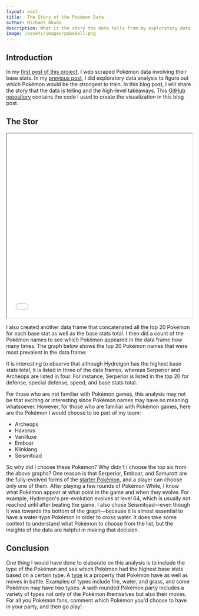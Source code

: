 ```yaml
---
layout: post
title:  The Story of the Pokémon Data
author: Michael Okuda
description: What is the story the data tells from my exploratory data analysis in my last blog post?
image: /assets/images/pokeball.png
---
```


## Introduction

In my [first post of this project](https://mokuda2.github.io/my386blog/2023/03/14/web-scraping-part-1.html), I web scraped Pokémon data involving their base stats.  In my [previous post](https://mokuda2.github.io/my386blog/2023/03/26/eda.html), I did exploratory data analysis to figure out which Pokémon would be the strongest to train.  In this blog post, I will share the story that the data is telling and the high-level takeaways.  This [GitHub repository](https://github.com/mokuda2/pokemon) contains the code I used to create the visualization in this blog post.

## The Stor

<iframe src="{{site.url}}/{{site.baseurl}}/assets/images/base-stats-total-with-frequency-count.html" width="100%" height="500px"></iframe>

I also created another data frame that concatenated all the top 20 Pokémon for each base stat as well as the base stats total.  I then did a count of the Pokémon names to see which Pokémon appeared in the data frame how many times.  The graph below shows the top 20 Pokémon names that were most prevalent in the data frame:

It is interesting to observe that although Hydreigon has the highest base stats total, it is listed in three of the data frames, whereas Serperior and Archeops are listed in four.  For instance, Serperior is listed in the top 20 for defense, special defense, speed, and base stats total.

For those who are not familiar with Pokémon games, this analysis may not be that exciting or interesting since Pokémon names may have no meaning whatsoever.  However, for those who are familiar with Pokémon games, here are the Pokémon I would choose to be part of my team:

* Archeops
* Haxorus
* Vanilluxe
* Emboar
* Klinklang
* Seismitoad

So why did I choose these Pokémon?  Why didn't I choose the top six from the above graphs?  One reason is that Serperior, Emboar, and Samurott are the fully-evolved forms of the [starter Pokémon](https://bulbapedia.bulbagarden.net/wiki/Starter_Pok%C3%A9mon), and a player can choose only one of them.  After playing a few rounds of Pokémon White, I know what Pokémon appear at what point in the game and when they evolve.  For example, Hydreigon's pre-evolution evolves at level 64, which is usually not reached until after beating the game.  I also chose Seismitoad—even though it was towards the bottom of the graph—because it is almost essential to have a water-type Pokémon in order to cross water.  It does take some context to understand what Pokémon to choose from the list, but the insights of the data are helpful in making that decision.

## Conclusion

One thing I would have done to elaborate on this analysis is to include the type of the Pokémon and see which Pokémon had the highest base stats based on a certain type.  A [type](https://bulbapedia.bulbagarden.net/wiki/Type#:~:text=Types%20%28Japanese%3A%20%E3%82%BF%E3%82%A4%E3%83%97%20Type%29%20are%20properties%20applied%20to,I%2C%20types%20were%20occasionally%20referred%20to%20as%20elements.) is a property that Pokémon have as well as moves in battle.  Examples of types include fire, water, and grass, and some Pokémon may have two types.  A well-rounded Pokémon party includes a variety of types not only of the Pokémon themselves but also their moves.  For all you Pokémon fans, comment which Pokémon you'd choose to have in your party, and then go play!